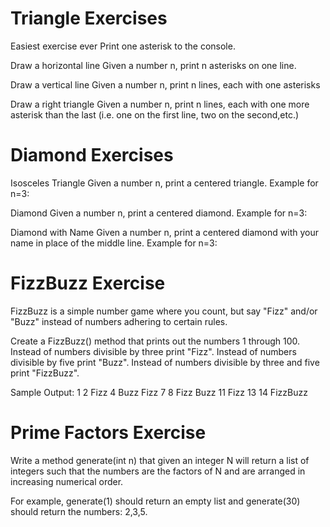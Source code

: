 Triangle Exercises
==================

Easiest exercise ever
Print one asterisk to the console.

Draw a horizontal line
Given a number n, print n asterisks on one line.

Draw a vertical line
Given a number n, print n lines, each with one asterisks

Draw a right triangle
Given a number n, print n lines, each with one more asterisk than the last (i.e. one on the first line, two on the second,etc.) 

Diamond Exercises
=================

Isosceles Triangle
Given a number n, print a centered triangle. Example for n=3:

Diamond
Given a number n, print a centered diamond. Example for n=3:

Diamond with Name
Given a number n, print a centered diamond with your name in place of the middle line. Example for n=3:

FizzBuzz Exercise
=================

FizzBuzz is a simple number game where you count, but say "Fizz" and/or "Buzz" instead of numbers adhering to certain rules.

Create a FizzBuzz() method that prints out the numbers 1 through 100.
Instead of numbers divisible by three print "Fizz".
Instead of numbers divisible by five print "Buzz".
Instead of numbers divisible by three and five print "FizzBuzz".

Sample Output:
1
2
Fizz
4
Buzz
Fizz
7
8
Fizz
Buzz
11
Fizz
13
14
FizzBuzz

Prime Factors Exercise
======================

Write a method generate(int n) that given an integer N will return a list of integers such that the numbers are the factors of N and are arranged in increasing numerical order.

For example, generate(1) should return an empty list and generate(30) should return the numbers: 2,3,5.
